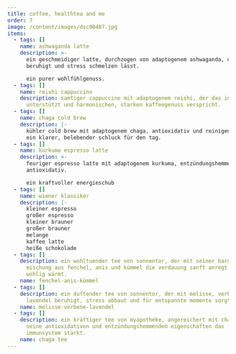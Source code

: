 ```yaml
---
title: coffee, healthtea and me
order: 7
image: /content/images/dsc00407.jpg
items:
  - tags: []
    name: ashwaganda latte
    description: >-
      ein geschmeidiger latte, durchzogen von adaptogenem ashwaganda, der sanft
      beruhigt und stress schmelzen lässt.

      ein purer wohlfühlgenuss.
  - tags: []
    name: reishi cappuccino
    description: samtiger cappuccino mit adaptogenem reishi, der das immunsystem
      unterstützt und harmonischen, starken kaffeegenuss verspricht.
  - tags: []
    name: chaga cold brew
    description: |-
      kühler cold brew mit adaptogenem chaga, antioxidativ und reinigend.
      ein klarer, belebender schluck für den tag.
  - tags: []
    name: kurkuma espresso latte
    description: >-
      feuriger espresso latte mit adaptogenem kurkuma, entzündungshemmend und
      antioxidativ.

      ein kraftvoller energieschub
  - tags: []
    name: wiener klassiker
    description: |-
      kleiner espresso
      großer espresso
      kleiner brauner
      großer brauner
      melange
      kaffee latte
      heiße schokolade
  - tags: []
    description: ein wohltuender tee von sonnentor, der mit seiner harmonischen
      mischung aus fenchel, anis und kümmel die verdauung sanft anregt und
      wohlig wärmt.
    name: fenchel-anis-kümmel
  - tags: []
    description: ein duftender tee von sonnentor, der mit melisse, verbene und
      lavendel beruhigt, stress abbaut und für entspannte momente sorgt.
    name: melisse-verbene-lavendel
  - tags: []
    description: ein kräftiger tee von myapotheke, angereichert mit chaga, der durch
      seine antioxidativen und entzündungshemmenden eigenschaften das
      immunsystem stärkt.
    name: chaga tee
---
```

